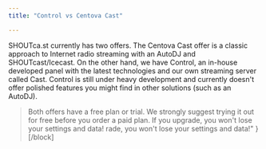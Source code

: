 ```yaml
---
title: "Control vs Centova Cast"

---
```

SHOUTca.st currently has two offers. The Centova Cast offer is a classic approach to Internet radio streaming with an AutoDJ and SHOUTcast/Icecast. On the other hand, we have Control, an in-house developed panel with the latest technologies and our own streaming server called Cast.
Control is still under heavy development and currently doesn't offer polished features you might find in other solutions (such as an AutoDJ).

> Both offers have a free plan or trial. We strongly suggest trying it out for free before you order a paid plan. If you upgrade, you won't lose your settings and data!
rade, you won't lose your settings and data!"
}
[/block]
